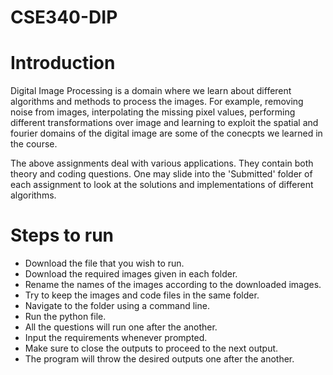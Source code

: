 # CSE340-DIP

# Introduction
Digital Image Processing is a domain where we learn about different algorithms and methods to process the images. For example, removing noise from images, interpolating the missing pixel values, performing different transformations over image and learning to exploit the spatial and fourier domains of the digital image are some of the conecpts we learned in the course.

The above assignments deal with various applications. They contain both theory and coding questions. One may slide into the 'Submitted' folder of each assignment to look at the solutions and implementations of different algorithms.

# Steps to run
- Download the file that you wish to run.
- Download the required images given in each folder.
- Rename the names of the images according to the downloaded images.
- Try to keep the images and code files in the same folder.
- Navigate to the folder using a command line.
- Run the python file.
- All the questions will run one after the another. 
- Input the requirements whenever prompted.
- Make sure to close the outputs to proceed to the next output.
- The program will throw the desired outputs one after the another.
